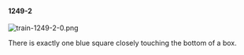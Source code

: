 #### 1249-2
![train-1249-2-0.png](https://github.com/lil-lab/nlvr/raw/master/nlvr/train/images/41/train-1249-2-0.png "train-1249-2-0.png")

There is exactly one blue square closely touching the bottom of a box.